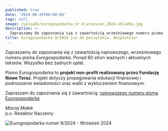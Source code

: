 ```yaml
---
published: true
date: '2024-08-26T08:00:00'
tags: null
image: /uploads/eurogospodarka_nr-9_wrzesien_2024-okladka.jpg
description: >-
  Zapraszamy do zapoznania się z zawartością wrześniowego numeru pisma Eurogospodarka. Ponad 60 stron ważnych i aktualnych tekstów. Do poczytania... bez opłat. 
title: Eurogospodarka 9/2024 już do poczytania. Bezpłatnie!
---
```


Zapraszamy do zapoznania się z zawartością najnowszego, wrześniowego numeru pisma *Eurogospodarka*. Ponad 60 stron ważnych i aktualnych tekstów. Wszystko bez żadnych opłat. 

Pismo Eurogospodarka to **projekt non-profit realizowany przez Fundację Nowe Teraz**. Projekt dotyczy propagowania edukacji finansowej i podnoszenie świadomości oraz walki z wykluczeniem finansowym.

Zapraszam do zapoznania się z zawartością: [najnowszego numeru pisma Eurogospodarka](https://eurogospodarka.eu/eurogospodarka-wrzesien-2024/)

*Maciej Małek*   
p.o. Redaktor Naczelny

![Eurogospodarka numer 9/2024 - Wrzesień 2024](/uploads/eurogospodarka_nr-9_wrzesien_2024-spis-tresci.jpg)

